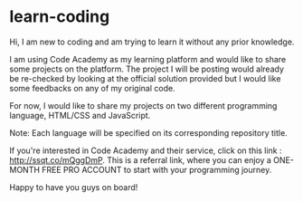 # learn-coding

Hi, I am new to coding and am trying to learn it without any prior knowledge.

I am using Code Academy as my learning platform and would like to share some projects on the platform.
The project I will be posting would already be re-checked by looking at the official solution provided but I would like some feedbacks on any of my original code.

For now, I would like to share my projects on two different programming language, HTML/CSS and JavaScript.

Note: Each language will be specified on its corresponding repository title.

If you're interested in Code Academy and their service, click on this link : http://ssqt.co/mQggDmP.
This is a referral link, where you can enjoy a ONE-MONTH FREE PRO ACCOUNT to start with your programming journey.

Happy to have you guys on board!
